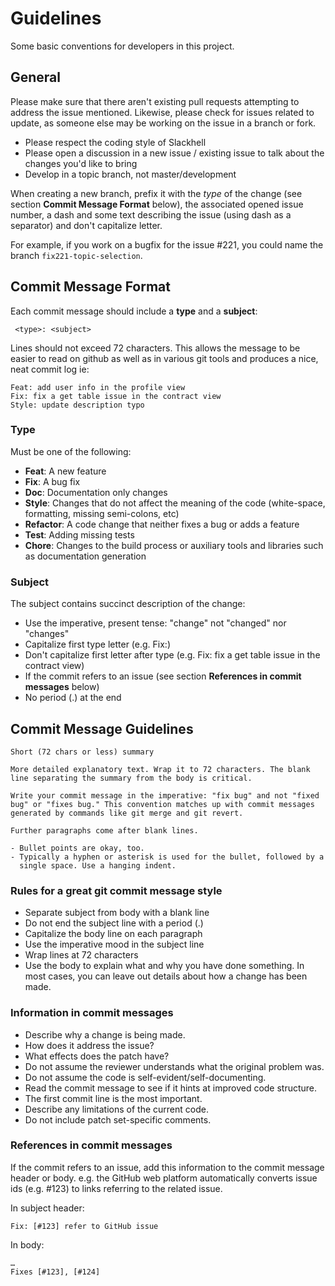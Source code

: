 # Guidelines

Some basic conventions for developers in this project.

## General

Please make sure that there aren't existing pull requests attempting to address the issue mentioned. Likewise, please check for issues related to update, as someone else may be working on the issue in a branch or fork.

* Please respect the coding style of Slackhell
* Please open a discussion in a new issue / existing issue to talk about the changes you'd like to bring
* Develop in a topic branch, not master/development

When creating a new branch, prefix it with the *type* of the change (see section **Commit Message Format** below), the associated opened issue number, a dash and some text describing the issue (using dash as a separator) and don't capitalize letter.

For example, if you work on a bugfix for the issue #221, you could name the branch `fix221-topic-selection`.

## Commit Message Format

Each commit message should include a **type** and a **subject**:

```
 <type>: <subject>
```

Lines should not exceed 72 characters. This allows the message to be easier to read on github as well as in various git tools and produces a nice, neat commit log ie:

```
Feat: add user info in the profile view
Fix: fix a get table issue in the contract view
Style: update description typo
```

### Type

Must be one of the following:

* **Feat**: A new feature
* **Fix**: A bug fix
* **Doc**: Documentation only changes
* **Style**: Changes that do not affect the meaning of the code (white-space, formatting, missing
  semi-colons, etc)
* **Refactor**: A code change that neither fixes a bug or adds a feature
* **Test**: Adding missing tests
* **Chore**: Changes to the build process or auxiliary tools and libraries such as documentation
  generation

### Subject

The subject contains succinct description of the change:

* Use the imperative, present tense: "change" not "changed" nor "changes"
* Capitalize first type letter (e.g. Fix:)
* Don't capitalize first letter after type (e.g. Fix: fix a get table issue in the contract view)
* If the commit refers to an issue (see section **References in commit messages** below)
* No period (.) at the end

## Commit Message Guidelines
```
Short (72 chars or less) summary

More detailed explanatory text. Wrap it to 72 characters. The blank
line separating the summary from the body is critical.

Write your commit message in the imperative: "fix bug" and not "fixed
bug" or "fixes bug." This convention matches up with commit messages
generated by commands like git merge and git revert.

Further paragraphs come after blank lines.

- Bullet points are okay, too.
- Typically a hyphen or asterisk is used for the bullet, followed by a
  single space. Use a hanging indent.
```

### Rules for a great git commit message style
* Separate subject from body with a blank line
* Do not end the subject line with a period (.)
* Capitalize the body line on each paragraph
* Use the imperative mood in the subject line
* Wrap lines at 72 characters
* Use the body to explain what and why you have done something. In most cases, you can leave out details about how a change has been made.

### Information in commit messages
* Describe why a change is being made.
* How does it address the issue?
* What effects does the patch have?
* Do not assume the reviewer understands what the original problem was.
* Do not assume the code is self-evident/self-documenting.
* Read the commit message to see if it hints at improved code structure.
* The first commit line is the most important.
* Describe any limitations of the current code.
* Do not include patch set-specific comments.

### References in commit messages
If the commit refers to an issue, add this information to the commit message header or body. e.g. the GitHub web platform automatically converts issue ids (e.g. #123) to links referring to the related issue.

In subject header:
```
Fix: [#123] refer to GitHub issue
```

In body:
```
…
Fixes [#123], [#124]
```